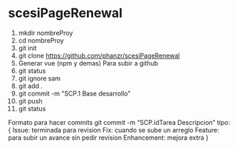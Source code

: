# scesiPageRenewal

1. mkdir nombreProy
2. cd nombreProy
  3. git init
  4. git clone https://github.com/phanzr/scesiPageRenewal
  4. Generar vue (npm y demas)
  Para subir a github 
  5. git status 
  5. git ignore sam
  6. git add .
  7. git commit -m "SCP.1 Base desarrollo"
  8. git push
  9. git status
 
 Formato para hacer commits
 git commit -m “SCP.idTarea Descripcion”
tipo:{
	Issue: terminada para revision
	Fix: cuando se sube un arreglo
	Feature: para subir un avance sin pedir revision
	Enhancement: mejora extra
}
